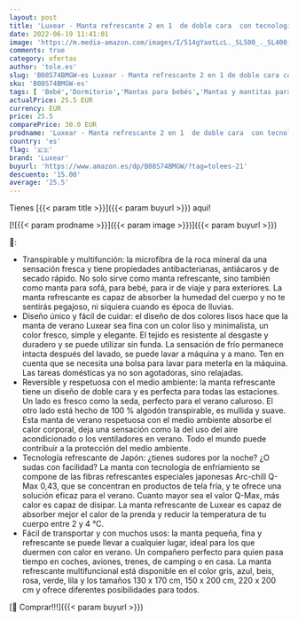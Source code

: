 ```yaml
---
layout: post
title: 'Luxear - Manta refrescante 2 en 1  de doble cara  con tecnología Arc-Chill Q-Max 0 43; fina  de verano  de algodón  para adultos y bebés  para la cama  130 x 170 cm  de color beis'
date: 2022-06-19 11:41:01
image: 'https://m.media-amazon.com/images/I/514gYaotLcL._SL500_._SL400_.jpg'
comments: true
category: ofertas
author: 'tole.es'
slug: 'B08S74BMGW-es Luxear - Manta refrescante 2 en 1 de doble cara con...'
sku: 'B08S74BMGW-es'
tags: [ 'Bebé','Dormitorio','Mantas para bebés','Mantas y mantitas para bebés','Ropa de cama','bebés','luxear','🇪🇸', ]
actualPrice: 25.5 EUR
currency: EUR
price: 25.5
comparePrice: 30.0 EUR
prodname: 'Luxear - Manta refrescante 2 en 1  de doble cara  con tecnología Arc-Chill Q-Max 0 43; fina  de verano  de algodón  para adultos y bebés  para la cama  130 x 170 cm  de color beis'
country: 'es'
flag: '🇪🇸'
brand: 'Luxear'
buyurl: 'https://www.amazon.es/dp/B08S74BMGW/?tag=tolees-21'
descuento: '15.00'
average: '25.5'
---
```


Tienes [{{< param title >}}]({{< param buyurl >}}) aqui!

[![{{< param prodname >}}]({{< param image >}})]({{< param buyurl >}})

🔎:

- Transpirable y multifunción: la microfibra de la roca mineral da una sensación fresca y tiene propiedades antibacterianas, antiácaros y de secado rápido. No solo sirve como manta refrescante, sino también como manta para sofá, para bebé, para ir de viaje y para exteriores. La manta refrescante es capaz de absorber la humedad del cuerpo y no te sentirás pegajoso, ni siquiera cuando es época de lluvias.
- Diseño único y fácil de cuidar: el diseño de dos colores lisos hace que la manta de verano Luxear sea fina con un color liso y minimalista, un color fresco, simple y elegante. El tejido es resistente al desgaste y duradero y se puede utilizar sin funda. La sensación de frío permanece intacta después del lavado, se puede lavar a máquina y a mano. Ten en cuenta que se necesita una bolsa para lavar para meterla en la máquina. Las tareas domésticas ya no son agotadoras, sino relajadas.
- Reversible y respetuosa con el medio ambiente: la manta refrescante tiene un diseño de doble cara y es perfecta para todas las estaciones. Un lado es fresco como la seda, perfecto para el verano caluroso. El otro lado está hecho de 100 % algodón transpirable, es mullida y suave. Esta manta de verano respetuosa con el medio ambiente absorbe el calor corporal, deja una sensación como la del uso del aire acondicionado o los ventiladores en verano. Todo el mundo puede contribuir a la protección del medio ambiente.
- Tecnología refrescante de Japón: ¿tienes sudores por la noche? ¿O sudas con facilidad? La manta con tecnología de enfriamiento se compone de las fibras refrescantes especiales japonesas Arc-chill Q-Max 0,43, que se concentran en productos de tela fría, y te ofrece una solución eficaz para el verano. Cuanto mayor sea el valor Q-Max, más calor es capaz de disipar. La manta refrescante de Luxear es capaz de absorber mejor el calor de la prenda y reducir la temperatura de tu cuerpo entre 2 y 4 ℃.
- Fácil de transportar y con muchos usos: la manta pequeña, fina y refrescante se puede llevar a cualquier lugar, ideal para los que duermen con calor en verano. Un compañero perfecto para quien pasa tiempo en coches, aviones, trenes, de camping o en casa. La manta refrescante multifuncional está disponible en el color gris, azul, beis, rosa, verde, lila y los tamaños 130 x 170 cm, 150 x 200 cm, 220 x 200 cm y ofrece diferentes posibilidades para todos.

[🛒 Comprar!!!]({{< param buyurl >}})
